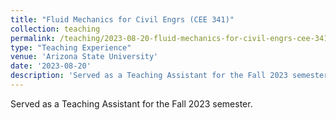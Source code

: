 ```yaml
---
title: "Fluid Mechanics for Civil Engrs (CEE 341)"
collection: teaching
permalink: /teaching/2023-08-20-fluid-mechanics-for-civil-engrs-cee-341
type: "Teaching Experience"
venue: 'Arizona State University'
date: '2023-08-20'
description: 'Served as a Teaching Assistant for the Fall 2023 semester.'
---
```


Served as a Teaching Assistant for the Fall 2023 semester.
